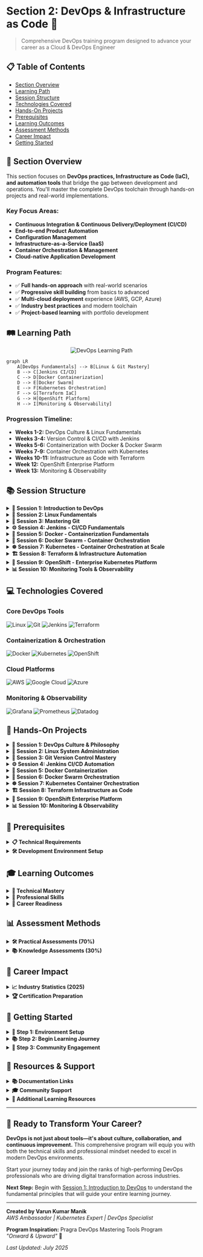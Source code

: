 # Section 2: DevOps & Infrastructure as Code 🚀

> Comprehensive DevOps training program designed to advance your career as a Cloud & DevOps Engineer

## 📋 Table of Contents
- [Section Overview](#-section-overview)
- [Learning Path](#️-learning-path)
- [Session Structure](#-session-structure)
- [Technologies Covered](#-technologies-covered)
- [Hands-On Projects](#-hands-on-projects)
- [Prerequisites](#-prerequisites)
- [Learning Outcomes](#-learning-outcomes)
- [Assessment Methods](#-assessment-methods)
- [Career Impact](#-career-impact)
- [Getting Started](#-getting-started)

## 🎯 Section Overview

This section focuses on **DevOps practices, Infrastructure as Code (IaC), and automation tools** that bridge the gap between development and operations. You'll master the complete DevOps toolchain through hands-on projects and real-world implementations.

### Key Focus Areas:
- **Continuous Integration & Continuous Delivery/Deployment (CI/CD)**
- **End-to-end Product Automation**
- **Configuration Management**
- **Infrastructure-as-a-Service (IaaS)**
- **Container Orchestration & Management**
- **Cloud-native Application Development**

### Program Features:
- ✅ **Full hands-on approach** with real-world scenarios
- ✅ **Progressive skill building** from basics to advanced
- ✅ **Multi-cloud deployment** experience (AWS, GCP, Azure)
- ✅ **Industry best practices** and modern toolchain
- ✅ **Project-based learning** with portfolio development

## 🛤️ Learning Path

<div align="center">

![DevOps Learning Path](./images/devops-learning-path.svg)

</div>

```mermaid
graph LR
    A[DevOps Fundamentals] --> B[Linux & Git Mastery]
    B --> C[Jenkins CI/CD]
    C --> D[Docker Containerization]
    D --> E[Docker Swarm]
    E --> F[Kubernetes Orchestration]
    F --> G[Terraform IaC]
    G --> H[OpenShift Platform]
    H --> I[Monitoring & Observability]
```

### Progression Timeline:
- **Weeks 1-2:** DevOps Culture & Linux Fundamentals
- **Weeks 3-4:** Version Control & CI/CD with Jenkins
- **Weeks 5-6:** Containerization with Docker & Docker Swarm
- **Weeks 7-9:** Container Orchestration with Kubernetes
- **Weeks 10-11:** Infrastructure as Code with Terraform
- **Week 12:** OpenShift Enterprise Platform
- **Week 13:** Monitoring & Observability

## 📚 Session Structure

<details>
<summary><strong>📖 Session 1: Introduction to DevOps</strong></summary>

**Duration:** 2 weeks | **Focus:** DevOps culture, principles, and transformation

### Topics Covered:
- DevOps vs Traditional IT approaches
- Cultural transformation and team collaboration
- DevOps roles and responsibilities (DevOps Engineer, SRE, Platform Engineer)
- Business value and ROI of DevOps adoption
- DevOps patterns and frameworks (CALMS, Three Ways, DORA metrics)
- Legacy system problems and DevOps solutions

### Learning Outcomes:
- ✅ Understand DevOps principles and core concepts
- ✅ Identify the gap between traditional Dev and Ops teams
- ✅ Recognize DevOps roles and career opportunities
- ✅ Apply DevOps frameworks to real-world scenarios

### Key Resources:
- [Session 1 Materials](./Session-1_Introduction-to-DevOps/)
- DevOps Culture Assessment
- Industry Case Studies
- Framework Implementation Guides

</details>

<details>
<summary><strong>🐧 Session 2: Linux Fundamentals</strong></summary>

**Duration:** 2 weeks | **Focus:** Essential Linux skills for DevOps professionals

### Topics Covered:
- Command line proficiency and shell scripting
- File system navigation and permissions management
- Process management and system monitoring
- Package management and software installation
- Network configuration and troubleshooting
- System administration and security basics

### Learning Outcomes:
- ✅ Master essential Linux commands and operations
- ✅ Write effective shell scripts for automation
- ✅ Manage system processes and resources
- ✅ Configure networking and security settings

### Practical Labs:
- Linux Command Line Mastery
- Shell Scripting for Automation
- System Administration Tasks
- Network Configuration Labs

### Key Resources:
- [Session 2 Materials](./Session-2_Linux-Fundamentals/)
- Linux Command Reference
- Shell Scripting Examples
- System Administration Guides

</details>

<details>
<summary><strong>🔀 Session 3: Mastering Git</strong></summary>

**Duration:** 2 weeks | **Focus:** Version control and collaborative development

### Topics Covered:
- Git fundamentals and repository management
- Branching strategies and merge workflows
- Collaborative development with GitHub/GitLab
- Git hooks and automation integration
- Best practices for code versioning
- Advanced Git operations and troubleshooting

### Learning Outcomes:
- ✅ Implement effective Git workflows
- ✅ Manage complex branching strategies
- ✅ Collaborate effectively using Git platforms
- ✅ Integrate Git with CI/CD pipelines

### Practical Labs:
- Git Workflow Implementation
- Branch Management Strategies
- Collaborative Development Scenarios
- Git Hooks and Automation

### Key Resources:
- [Session 3 Materials](./Session-3_Mastering-Git/)
- Git Best Practices Guide
- Branching Strategy Templates
- Collaboration Workflows

</details>

<details>
<summary><strong>⚙️ Session 4: Jenkins - CI/CD Fundamentals</strong></summary>

**Duration:** 2 weeks | **Focus:** Continuous Integration & Continuous Delivery/Deployment automation

### Topics Covered:

#### 1. Jenkins Installation & Setup
- Jenkins architecture and components
- Installation on various platforms (Linux, Windows, macOS)
- Initial configuration and security setup
- Plugin management and ecosystem

#### 2. Master-Slave Configuration & Multi-mode
- Distributed builds and scaling strategies
- Node management and configuration
- Load balancing and resource optimization
- Security considerations for distributed setups

#### 3. Job & Pipeline Creation
- Freestyle jobs and parameterized builds
- Pipeline as Code (PaC) implementation
- Declarative vs Scripted pipelines
- Pipeline syntax and best practices

#### 4. Build, Integration & Delivery Pipelines
- Multi-stage pipeline design
- Integration with testing frameworks
- Deployment automation and rollback strategies
- Environment promotion workflows

#### 5. Advanced Jenkins Features
- Plugin ecosystem and management
- Security and access control (RBAC)
- Monitoring and maintenance
- Integration with external tools

### Learning Outcomes:
- ✅ Design and implement automated CI/CD pipelines
- ✅ Configure distributed Jenkins environments
- ✅ Create Pipeline as Code solutions
- ✅ Integrate testing and deployment automation

### Practical Labs:
- Jenkins Installation and Configuration
- Pipeline Creation and Management
- Multi-stage Deployment Pipelines
- Integration with AWS, GCP, and Azure

### Key Resources:
- [Session 4 Materials](./Session-4_Jenkins/)
- Jenkins Pipeline Examples
- Plugin Configuration Guides
- Security Best Practices

</details>

<details>
<summary><strong>🐳 Session 5: Docker - Containerization Fundamentals</strong></summary>

**Duration:** 2 weeks | **Focus:** Container technology and application packaging

### Topics Covered:

#### 1. Container Technology Fundamentals
- Understanding containers vs virtual machines
- Docker architecture and components
- Container lifecycle and management
- Image creation and optimization

#### 2. Docker Operations & Management
- Docker installation and configuration
- Container creation, execution, and monitoring
- Image building with Dockerfiles
- Container networking and storage

#### 3. Multi-Container Applications
- Docker Compose for multi-service applications
- Service orchestration and dependencies
- Environment management and configuration
- Container communication patterns

#### 4. Production Considerations
- Security best practices for containers
- Performance optimization and monitoring
- Container registry management
- Deployment strategies and patterns

### Learning Outcomes:
- ✅ Build and manage Docker containers
- ✅ Create optimized container images
- ✅ Orchestrate multi-container applications
- ✅ Implement container security practices

### Practical Labs:
- Docker Installation and Configuration
- Container Creation and Management
- Multi-service Application Deployment
- Container Security Implementation

### Key Resources:
- [Session 5 Materials](./Session-5_Docker/)
- Docker Best Practices Guide
- Container Security Checklist
- Multi-container Application Examples

</details>

<details>
<summary><strong>🐙 Session 6: Docker Swarm - Container Orchestration</strong></summary>

**Duration:** 1 week | **Focus:** Docker native orchestration platform

### Topics Covered:

#### 1. Docker Swarm Fundamentals
- Swarm mode architecture and concepts
- Cluster initialization and node management
- Service creation and scaling
- Load balancing and service discovery

#### 2. Production Deployment Patterns
- Multi-node cluster setup
- Rolling updates and rollback strategies
- Health checks and service monitoring
- Secrets and configuration management

### Learning Outcomes:
- ✅ Deploy and manage Docker Swarm clusters
- ✅ Orchestrate containerized applications at scale
- ✅ Implement high availability patterns
- ✅ Manage cluster security and secrets

### Practical Labs:
- Swarm Cluster Setup and Management
- Service Deployment and Scaling
- Rolling Updates and Health Monitoring
- Multi-environment Configuration

### Key Resources:
- [Session 6 Materials](./Session-6_Docker-Swarm/)
- Swarm Deployment Examples
- Cluster Management Scripts
- Production Configuration Templates

</details>

<details>
<summary><strong>☸️ Session 7: Kubernetes - Container Orchestration at Scale</strong></summary>

**Duration:** 3 weeks | **Focus:** Production-grade container orchestration

### Topics Covered:

#### 1. Kubernetes Fundamentals & Setup
- Kubernetes architecture and components
- Cluster setup with K3s (lightweight Kubernetes)
- kubectl command-line interface
- Basic troubleshooting and cluster validation

#### 2. Core Kubernetes Concepts
- Pods, Services, and Deployments explained
- Container orchestration principles
- Kubernetes resource management
- Real-world analogies and practical understanding

#### 3. Application Deployment & Management
- Pod creation and lifecycle management
- Multi-container applications
- Labels, selectors, and organization
- Debugging and log analysis

#### 4. Scaling & Production Deployments
- Deployment strategies and scaling
- Rolling updates and rollback procedures
- Health checks and self-healing applications
- Resource limits and performance optimization

#### 5. Service Discovery & Networking
- Service types and networking patterns
- Load balancing and traffic distribution
- Inter-service communication
- External access and ingress patterns

#### 6. Complete Application Project
- Full-stack Todo application deployment
- Multi-tier architecture (Frontend, API, Database)
- Production-ready configurations
- Real-world troubleshooting scenarios

### Learning Outcomes:
- ✅ Deploy and manage Kubernetes clusters
- ✅ Orchestrate complex multi-service applications
- ✅ Implement scaling and update strategies
- ✅ Configure service networking and discovery
- ✅ Build production-ready containerized applications
- ✅ Troubleshoot and monitor Kubernetes workloads

### Practical Labs:
- K3s Cluster Setup and Configuration
- Pod and Deployment Management
- Service Discovery and Networking
- Complete Todo Application Project
- Production Deployment Patterns

### Key Resources:
- [Session 7 Materials](./Session-7_Kubernetes/)
- Kubernetes Configuration Examples
- Troubleshooting Guides and Best Practices
- Production Deployment Templates

</details>

<details>
<summary><strong>🏗️ Session 8: Terraform & Infrastructure Automation</strong></summary>

**Duration:** 2 weeks | **Focus:** Infrastructure as Code and automation

### Topics Covered:

#### 1. Infrastructure as Code Principles
- IaC concepts and benefits
- Declarative vs Imperative approaches
- Version control for infrastructure
- Infrastructure testing and validation

#### 2. Terraform Installation & Workflows
- Terraform architecture and components
- Installation and configuration across platforms
- Terraform workflow (init, plan, apply, destroy)
- State management and remote backends

#### 3. Configuration Management & Orchestration
- HCL (HashiCorp Configuration Language) syntax
- Resource provisioning and dependencies
- Data sources and local values
- Functions and expressions

#### 4. Resource Provisioning & Deployments
- Multi-cloud resource management (AWS, GCP, Azure)
- Modules and reusable components
- Environment management and promotion
- Security and compliance considerations

### Learning Outcomes:
- ✅ Automate cloud infrastructure provisioning
- ✅ Implement Infrastructure as Code best practices
- ✅ Manage infrastructure across multiple environments
- ✅ Create reusable Terraform modules

### Practical Labs:
- Terraform Fundamentals
- Multi-cloud Resource Provisioning
- Module Development and Management
- State Management and Collaboration

### Key Resources:
- [Session 8 Materials](./Session-8_terraform_and_infra_automation/)
- Terraform Configuration Examples
- Module Library and Templates
- Multi-cloud Deployment Guides

</details>

<details>
<summary><strong>🔴 Session 9: OpenShift - Enterprise Kubernetes Platform</strong></summary>

**Duration:** 2 weeks | **Focus:** Enterprise container platform and advanced Kubernetes

### Topics Covered:

#### 1. OpenShift Fundamentals
- OpenShift vs Kubernetes comparison
- OpenShift architecture and components
- Developer and administrator perspectives
- Enterprise features and capabilities

#### 2. Getting Started with OpenShift
- OpenShift Sandbox setup and access
- CLI (oc) installation and configuration
- Web console navigation and usage
- Basic project and application management

#### 3. Application Deployment Patterns
- Source-to-Image (S2I) builds
- Container image deployments
- Multi-service applications
- Database integration and persistence

#### 4. Advanced OpenShift Features
- Auto-scaling and resource management
- Blue-Green deployment strategies
- CI/CD integration with OpenShift Pipelines
- Service mesh and microservices architecture

#### 5. Hands-On Projects
- **Project 0:** Getting Started - CLI login and basic deployment
- **Projects 1-3:** Basic applications (Nginx, Node.js, Python+Database)
- **Projects 4-6:** Advanced patterns (Multi-service, Auto-scaling, Blue-Green)

### Learning Outcomes:
- ✅ Deploy applications on OpenShift platform
- ✅ Understand enterprise Kubernetes features
- ✅ Implement advanced deployment strategies
- ✅ Configure auto-scaling and resource management
- ✅ Build CI/CD pipelines with OpenShift tools

### Practical Labs:
- OpenShift Sandbox setup and configuration
- Source-to-Image application builds
- Multi-tier application deployment
- Auto-scaling and blue-green deployments
- OpenShift Pipelines and GitOps workflows

### Key Resources:
- [Session 9 Materials](./Session-9_OpenShift/)
- OpenShift project templates and examples
- Deployment strategy guides
- Enterprise best practices documentation

</details>

<details>
<summary><strong>📊 Session 10: Monitoring Tools & Observability</strong></summary>

**Duration:** 1 week | **Focus:** Application and infrastructure monitoring

### Topics Covered:

#### 1. Monitoring Fundamentals
- Observability principles (Metrics, Logs, Traces)
- Monitoring strategy and best practices
- SLA, SLI, and SLO concepts
- Alert management and incident response

#### 2. Nagios Monitoring
- Nagios Core installation and configuration
- Host and service monitoring setup
- Custom plugin development
- Alert notifications and escalations

#### 3. ELK Stack Integration
- Elasticsearch, Logstash, and Kibana setup
- Log aggregation and analysis
- Dashboard creation and visualization
- Integration with Nagios for comprehensive monitoring

#### 4. Production Monitoring Patterns
- Infrastructure monitoring best practices
- Application performance monitoring (APM)
- Distributed tracing and debugging
- Capacity planning and trend analysis

### Learning Outcomes:
- ✅ Implement comprehensive monitoring solutions
- ✅ Configure alerting and notification systems
- ✅ Create monitoring dashboards and visualizations
- ✅ Integrate monitoring with CI/CD pipelines
- ✅ Apply observability best practices

### Practical Labs:
- Nagios installation and configuration
- ELK stack deployment and setup
- Custom monitoring dashboard creation
- Alert configuration and testing
- Integration with existing infrastructure

### Key Resources:
- [Session 10 Materials](./Session-10_Monitoring-Tools/)
- Nagios configuration examples
- ELK stack deployment guides
- Monitoring best practices documentation

</details>

## 💻 Technologies Covered

### Core DevOps Tools
![Linux](https://img.shields.io/badge/Linux-FCC624?style=flat&logo=linux&logoColor=black)
![Git](https://img.shields.io/badge/Git-F05032?style=flat&logo=git&logoColor=white)
![Jenkins](https://img.shields.io/badge/Jenkins-D24939?style=flat&logo=jenkins&logoColor=white)
![Terraform](https://img.shields.io/badge/Terraform-623CE4?style=flat&logo=terraform&logoColor=white)

### Containerization & Orchestration
![Docker](https://img.shields.io/badge/Docker-2496ED?style=flat&logo=docker&logoColor=white)
![Kubernetes](https://img.shields.io/badge/Kubernetes-326CE5?style=flat&logo=kubernetes&logoColor=white)
![OpenShift](https://img.shields.io/badge/OpenShift-EE0000?style=flat&logo=red-hat-open-shift&logoColor=white)

### Cloud Platforms
![AWS](https://img.shields.io/badge/AWS-232F3E?style=flat&logo=amazon-aws&logoColor=white)
![Google Cloud](https://img.shields.io/badge/Google_Cloud-4285F4?style=flat&logo=google-cloud&logoColor=white)
![Azure](https://img.shields.io/badge/Azure-0078D4?style=flat&logo=microsoft-azure&logoColor=white)

### Monitoring & Observability
![Grafana](https://img.shields.io/badge/Grafana-F46800?style=flat&logo=grafana&logoColor=white)
![Prometheus](https://img.shields.io/badge/Prometheus-E6522C?style=flat&logo=prometheus&logoColor=white)
![Datadog](https://img.shields.io/badge/Datadog-632CA6?style=flat&logo=datadog&logoColor=white)

## 🚀 Hands-On Projects

<details>
<summary><strong>📖 Session 1: DevOps Culture & Philosophy</strong></summary>

### Project Focus:
DevOps transformation assessment and culture implementation

### Project Scope:
- Analyze traditional vs DevOps approaches
- Create DevOps transformation roadmap
- Implement team collaboration frameworks
- Assess organizational readiness for DevOps

### Skills Developed:
- DevOps culture and principles
- Change management strategies
- Team collaboration techniques
- Business value assessment

### Timeline: 1 week

</details>

<details>
<summary><strong>🐧 Session 2: Linux System Administration</strong></summary>

### Project Focus:
Complete Linux system administration and automation

### Project Scope:
- **Project 1:** Linux fundamentals and system administration
- Set up automated server provisioning
- Implement system monitoring and maintenance
- Create shell scripts for common tasks
- Configure security and user management

### Skills Developed:
- Linux command line mastery
- Shell scripting and automation
- System administration
- Security configuration

### Timeline: 1 week

</details>

<details>
<summary><strong>🔀 Session 3: Git Version Control Mastery</strong></summary>

### Project Focus:
Advanced Git workflows and collaboration

### Project Scope:
- **Project 1:** Git Fundamentals - Complete workflow implementation
- **Project 2:** GitLab CI/CD - Automated pipeline setup
- Implement branching strategies
- Set up collaborative development workflows
- Configure Git hooks and automation

### Skills Developed:
- Advanced Git operations
- Branching and merging strategies
- Collaborative development
- CI/CD integration with Git

### Timeline: 1.5 weeks

</details>

<details>
<summary><strong>⚙️ Session 4: Jenkins CI/CD Automation</strong></summary>

### Project Focus:
Enterprise CI/CD pipeline implementation

### Project Scope:
- **Infrastructure Setup:** EC2 with Terraform
- **Basic Jobs:** Freestyle and Maven projects
- **Pipeline Fundamentals:** Hello World pipeline
- **Master-Slave Architecture:** Distributed builds
- **Final Project:** Complete CI/CD with Git integration
- Multi-stage deployment pipelines
- Automated testing and quality gates

### Skills Developed:
- Jenkins installation and configuration
- Pipeline as Code implementation
- Distributed build systems
- CI/CD best practices

### Timeline: 2 weeks

</details>

<details>
<summary><strong>🐳 Session 5: Docker Containerization</strong></summary>

### Project Focus:
Container-based application deployment

### Project Scope:
- **Docker Basics:** Container fundamentals
- **Docker Project:** Multi-service application containerization
- **Docker Registry:** Private registry setup
- Container optimization and security
- Multi-container application orchestration

### Skills Developed:
- Docker container management
- Dockerfile optimization
- Container networking and storage
- Registry management

### Timeline: 1.5 weeks

</details>

<details>
<summary><strong>🐙 Session 6: Docker Swarm Orchestration</strong></summary>

### Project Focus:
Container orchestration with Docker Swarm

### Project Scope:
- **Swarm Basics:** Cluster setup and management
- **Stack Project:** Multi-service stack deployment
- Service scaling and load balancing
- Rolling updates and health monitoring
- Production deployment patterns

### Skills Developed:
- Docker Swarm cluster management
- Service orchestration
- Load balancing and scaling
- Production deployment strategies

### Timeline: 1 week

</details>

<details>
<summary><strong>☸️ Session 7: Kubernetes Container Orchestration</strong></summary>

### Project Focus:
Production-grade Kubernetes deployment

### Project Scope:
- **Setup:** K3s cluster installation and configuration
- **Concepts:** Core Kubernetes resources and architecture
- **Pods:** Container lifecycle and management
- **Deployments & Scaling:** Application deployment strategies
- **Services & Networking:** Service discovery and load balancing
- **Final Project:** Complete Todo application (3-tier architecture)

### Skills Developed:
- Kubernetes cluster management
- Application deployment and scaling
- Service networking and discovery
- Production troubleshooting

### Timeline: 3 weeks

</details>

<details>
<summary><strong>🏗️ Session 8: Terraform Infrastructure as Code</strong></summary>

### Project Focus:
Multi-cloud infrastructure automation

### Project Scope:
- **Introduction & History:** IaC fundamentals
- **Architecture Overview:** Terraform components and workflow
- **Basic Commands:** Core Terraform operations
- **Local File Example:** Basic resource management
- **S3 Bucket Example:** AWS resource provisioning
- **EC2 Instance Example:** Compute resource automation
- **Configuration Management:** Advanced Terraform features
- **Final Projects:** Complete infrastructure deployments (2 projects)

### Skills Developed:
- Infrastructure as Code principles
- Multi-cloud resource management
- Terraform module development
- State management and collaboration

### Timeline: 2 weeks

</details>

<details>
<summary><strong>🔴 Session 9: OpenShift Enterprise Platform</strong></summary>

### Project Focus:
Enterprise Kubernetes with OpenShift

### Project Scope:
- **Getting Started:** CLI setup and basic deployment
- **Basic Projects (1-3):** Nginx, Node.js, Python+Database
- **Advanced Projects (4-6):** Multi-service, Auto-scaling, Blue-Green
- Source-to-Image (S2I) builds
- Enterprise deployment patterns
- OpenShift Pipelines and GitOps

### Skills Developed:
- OpenShift platform management
- Enterprise Kubernetes features
- Advanced deployment strategies
- CI/CD with OpenShift Pipelines

### Timeline: 2 weeks

</details>

<details>
<summary><strong>📊 Session 10: Monitoring & Observability</strong></summary>

### Project Focus:
Comprehensive monitoring and alerting

### Project Scope:
- **Nagios Setup:** Infrastructure monitoring implementation
- **ELK Integration:** Log aggregation and analysis
- Custom monitoring dashboards
- Alert configuration and incident response
- Performance monitoring and optimization

### Skills Developed:
- Infrastructure monitoring setup
- Log aggregation and analysis
- Dashboard creation and visualization
- Alert management and incident response

### Timeline: 1 week

</details>

## 🔧 Prerequisites

<details>
<summary><strong>📋 Technical Requirements</strong></summary>

### Knowledge Prerequisites:
- **Basic Linux/Unix knowledge** - Command line familiarity
- **Programming fundamentals** - Any programming language (Java, Python, JavaScript)
- **Networking basics** - TCP/IP, DNS, HTTP/HTTPS concepts
- **Cloud awareness** - Basic understanding of cloud services and concepts

### Software Requirements:
- **Computer specifications:** Minimum 8GB RAM, 50GB free disk space
- **Operating System:** Linux, macOS, or Windows with WSL2
- **Internet connection:** Stable broadband for cloud platform access
- **Accounts:** AWS, GCP, and Azure accounts (free tier eligible)

</details>

<details>
<summary><strong>🛠️ Development Environment Setup</strong></summary>

### Essential Tools Installation:

```bash
# Update system packages
sudo apt-get update && sudo apt-get upgrade -y

# Git installation
sudo apt-get install git -y

# Docker installation
curl -fsSL https://get.docker.com -o get-docker.sh
sh get-docker.sh
sudo usermod -aG docker $USER

# AWS CLI installation
curl "https://awscli.amazonaws.com/awscli-exe-linux-x86_64.zip" -o "awscliv2.zip"
unzip awscliv2.zip && sudo ./aws/install

# Google Cloud CLI installation
curl https://sdk.cloud.google.com | bash
exec -l $SHELL
gcloud init

# Azure CLI installation
curl -sL https://aka.ms/InstallAzureCLIDeb | sudo bash

# Terraform installation
wget https://releases.hashicorp.com/terraform/1.5.0/terraform_1.5.0_linux_amd64.zip
unzip terraform_1.5.0_linux_amd64.zip && sudo mv terraform /usr/local/bin/

# kubectl installation
curl -LO "https://dl.k8s.io/release/$(curl -L -s https://dl.k8s.io/release/stable.txt)/bin/linux/amd64/kubectl"
chmod +x kubectl && sudo mv kubectl /usr/local/bin/

# Jenkins CLI (optional)
wget http://localhost:8080/jnlpJars/jenkins-cli.jar

# Verify installations
echo "Verifying installations..."
git --version
docker --version
aws --version
gcloud --version
az --version
terraform --version
kubectl version --client
```

### IDE and Extensions:
- **Visual Studio Code** with extensions:
  - HashiCorp Terraform
  - Jenkins Pipeline Linter
  - Docker
  - Kubernetes
  - AWS Toolkit
  - Google Cloud Code

</details>

## 🎓 Learning Outcomes

<details>
<summary><strong>🔧 Technical Mastery</strong></summary>

Upon completion of Section 2, you will be able to:

### Core DevOps Skills:
- ✅ **Design and implement** end-to-end CI/CD pipelines using Jenkins
- ✅ **Automate infrastructure** provisioning with Terraform across AWS, GCP, and Azure
- ✅ **Manage containerized applications** with Docker and Kubernetes
- ✅ **Configure and maintain** Jenkins automation servers and distributed builds
- ✅ **Implement DevOps best practices** in enterprise environments
- ✅ **Troubleshoot and optimize** DevOps workflows and pipelines
- ✅ **Deploy applications** on multiple cloud platforms with consistency

### Advanced Capabilities:
- ✅ **Multi-cloud strategy** implementation and management
- ✅ **Infrastructure as Code** best practices and module development
- ✅ **Security integration** throughout the DevOps lifecycle
- ✅ **Monitoring and observability** setup and maintenance
- ✅ **Cost optimization** across cloud platforms and resources

</details>

<details>
<summary><strong>👥 Professional Skills</strong></summary>

### Collaboration and Leadership:
- ✅ **Collaborate effectively** in cross-functional DevOps teams
- ✅ **Apply DevOps culture** and principles in organizations
- ✅ **Communicate technical concepts** to stakeholders and management
- ✅ **Lead DevOps transformation** initiatives and change management
- ✅ **Mentor junior team members** in DevOps practices and tools

### Business Acumen:
- ✅ **Optimize costs** and performance in multi-cloud environments
- ✅ **Align technical solutions** with business objectives
- ✅ **Measure and report** on DevOps metrics and KPIs
- ✅ **Risk assessment** and mitigation in deployment strategies

</details>

<details>
<summary><strong>🚀 Career Readiness</strong></summary>

### Primary Career Paths:
- ✅ **DevOps Engineer** - Pipeline automation and infrastructure management
- ✅ **Site Reliability Engineer (SRE)** - System reliability and performance optimization
- ✅ **Platform Engineer** - Internal developer platform creation and management
- ✅ **Cloud Engineer** - Multi-cloud infrastructure and services
- ✅ **Automation Engineer** - Process automation and optimization

### Specialized Roles:
- ✅ **DevSecOps Engineer** - Security integration in DevOps workflows
- ✅ **Infrastructure Engineer** - Large-scale infrastructure management
- ✅ **Release Manager** - Release coordination and deployment strategies
- ✅ **Cloud Architect** - Multi-cloud architecture design and implementation

</details>

## 📊 Assessment Methods

<details>
<summary><strong>🛠️ Practical Assessments (70%)</strong></summary>

### Hands-on Evaluations:
- **Project Implementations** - Real-world scenario solutions
- **Code Reviews** - Infrastructure and pipeline configurations
- **Lab Exercises** - Guided practice with immediate feedback
- **Troubleshooting Scenarios** - Problem-solving under time pressure
- **Peer Reviews** - Collaborative assessment and learning

### Assessment Criteria:
- **Functionality** - Does the solution work as intended?
- **Best Practices** - Follows industry standards and conventions
- **Security** - Implements appropriate security measures
- **Documentation** - Clear and comprehensive documentation
- **Efficiency** - Optimized for performance and cost

</details>

<details>
<summary><strong>📚 Knowledge Assessments (30%)</strong></summary>

### Theoretical Evaluations:
- **Technical Quizzes** - Tool-specific knowledge validation
- **Case Studies** - Real-world problem analysis and solution design
- **Best Practices Reviews** - Industry standard implementations
- **Concept Explanations** - Understanding of DevOps principles
- **Architecture Reviews** - System design and decision rationale

### Success Metrics:
- **Project Completion Rate:** 100% of assigned projects
- **Code Quality Score:** Minimum 85% on code reviews
- **Technical Proficiency:** Pass all tool-specific assessments
- **Collaboration Score:** Effective teamwork in group projects
- **Innovation Factor:** Creative problem-solving approaches

</details>

## 💼 Career Impact

<details>
<summary><strong>📈 Industry Statistics (2025)</strong></summary>

### Market Trends:
- **DevOps Adoption:** 91% of enterprises have implemented DevOps practices
- **Job Growth:** 156% projected growth for DevOps roles (2025-2030)
- **Salary Range:** $95,000 - $165,000 for DevOps engineers (varies by location)
- **ROI Impact:** 285% average return on DevOps investment within 18 months

### Skills Demand Analysis:
- **Container Orchestration:** Kubernetes expertise (82% usage in production)
- **Infrastructure as Code:** Terraform and CloudFormation (71% adoption rate)
- **CI/CD Automation:** Jenkins, GitHub Actions, GitLab CI (49% market share)
- **Multi-Cloud Platforms:** AWS, GCP, Azure certifications in high demand
- **Security Integration:** DevSecOps practices (73% vulnerability reduction)

</details>

<details>
<summary><strong>🏆 Certification Preparation</strong></summary>

This program prepares you for industry-leading certifications:

### Cloud Platform Certifications:
- **AWS Certified DevOps Engineer** - Professional level
- **Google Cloud Professional DevOps Engineer** - Professional level
- **Microsoft Azure DevOps Engineer Expert** - Expert level

### Tool-Specific Certifications:
- **Certified Kubernetes Administrator (CKA)** - CNCF certification
- **HashiCorp Certified: Terraform Associate** - Infrastructure automation
- **Jenkins Engineer Certification** - CI/CD expertise
- **Docker Certified Associate (DCA)** - Container expertise

### Preparation Support:
- Practice exams and study guides
- Hands-on lab environments
- Certification-focused projects
- Expert guidance and mentorship

</details>

## 🚀 Getting Started

<details>
<summary><strong>🔧 Step 1: Environment Setup</strong></summary>

### Repository Setup:
```bash
# Clone the repository
git clone https://github.com/manikcloud/cloud-devops-learning-path.git
cd cloud-devops-learning-path/Section-2-DevOps

# Explore the structure
ls -la
```

### Development Environment:
Follow the [Development Environment Setup](#-development-environment-setup) section above for complete tool installation.

### Cloud Account Configuration:
```bash
# AWS Configuration
aws configure
# Enter your AWS Access Key ID, Secret Access Key, Region, and Output format

# GCP Configuration
gcloud auth login
gcloud config set project YOUR_PROJECT_ID

# Azure Configuration
az login
az account set --subscription YOUR_SUBSCRIPTION_ID
```

</details>

<details>
<summary><strong>📚 Step 2: Begin Learning Journey</strong></summary>

### Learning Sequence:
1. **Start with Session 1:** [Introduction to DevOps](./Session-1_Introduction-to-DevOps/)
2. **Progress systematically:** Complete each session in the prescribed order
3. **Practice regularly:** Use hands-on labs and exercises daily
4. **Build projects:** Apply learning through practical implementations
5. **Seek feedback:** Participate in code reviews and peer assessments

### Study Schedule Recommendation:
- **Daily commitment:** 2-3 hours of focused learning
- **Weekly goals:** Complete one major topic or lab
- **Project time:** Dedicate weekends to project work
- **Review sessions:** Weekly review of completed materials

</details>

<details>
<summary><strong>🤝 Step 3: Community Engagement</strong></summary>

### Learning Community:
- **Join discussion forums** for peer learning and Q&A
- **Participate in code reviews** and collaborative projects
- **Attend virtual meetups** and industry webinars
- **Contribute to open source** DevOps projects and tools

### Professional Networking:
- **LinkedIn DevOps groups** and professional connections
- **Local DevOps meetups** and conferences
- **Industry certifications** and badge sharing
- **Mentorship opportunities** both as mentee and mentor

</details>

## 📖 Resources & Support

<details>
<summary><strong>📚 Documentation Links</strong></summary>

### Official Documentation:
- [Jenkins Documentation](https://www.jenkins.io/doc/) - Comprehensive Jenkins guides and tutorials
- [Terraform Documentation](https://www.terraform.io/docs/) - Infrastructure as Code reference
- [Docker Documentation](https://docs.docker.com/) - Container platform guides
- [Kubernetes Documentation](https://kubernetes.io/docs/) - Container orchestration reference

### Cloud Platform Documentation:
- [AWS Documentation](https://docs.aws.amazon.com/) - Amazon Web Services reference
- [GCP Documentation](https://cloud.google.com/docs) - Google Cloud Platform guides
- [Azure Documentation](https://docs.microsoft.com/azure/) - Microsoft Azure reference

### Additional Resources:
- [Git Documentation](https://git-scm.com/doc) - Version control system reference
- [Linux Documentation](https://www.kernel.org/doc/) - Linux kernel and system guides
- [DevOps Institute](https://devopsinstitute.com/) - Industry best practices and research

</details>

<details>
<summary><strong>🎓 Community Support</strong></summary>

### Learning Support:
- **Course discussion forums** - Peer learning and technical Q&A
- **Weekly office hours** - Direct instructor support and guidance
- **Study groups** - Collaborative learning sessions and project work
- **Industry mentorship** - Professional guidance and career networking

### Technical Support:
- **Lab environment access** - Cloud-based practice environments
- **Tool installation guides** - Step-by-step setup instructions
- **Troubleshooting resources** - Common issues and solutions
- **Video tutorials** - Supplementary visual learning content

</details>

<details>
<summary><strong>📖 Additional Learning Resources</strong></summary>

### Supplementary Materials:
- **Video tutorials** - Visual learning supplements for complex topics
- **Practice labs** - Additional hands-on skill reinforcement
- **Industry blogs** - Latest trends, tools, and best practices
- **Certification guides** - Exam preparation materials and practice tests

### Recommended Reading:
- "The Phoenix Project" by Gene Kim
- "The DevOps Handbook" by Gene Kim, Jez Humble, Patrick Debois
- "Accelerate" by Nicole Forsgren, Jez Humble, Gene Kim
- "Site Reliability Engineering" by Google

</details>

---

## 🎯 Ready to Transform Your Career?

**DevOps is not just about tools—it's about culture, collaboration, and continuous improvement.** This comprehensive program will equip you with both the technical skills and professional mindset needed to excel in modern DevOps environments.

Start your journey today and join the ranks of high-performing DevOps professionals who are driving digital transformation across industries.

**Next Step:** Begin with [Session 1: Introduction to DevOps](./Session-1_Introduction-to-DevOps/) to understand the fundamental principles that will guide your entire learning journey.

---

**Created by Varun Kumar Manik**  
*AWS Ambassador | Kubernetes Expert | DevOps Specialist*

**Program Inspiration:** Pragra DevOps Mastering Tools Program  
*"Onward & Upward"* 🚀

*Last Updated: July 2025*
